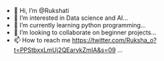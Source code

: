 - 👋 Hi, I’m @Rukshati
- 👀 I’m interested in Data science and AI...
- 🌱 I’m currently learning python programming...
- 💞️ I’m looking to collaborate on beginner projects...
- 📫 How to reach me https://twitter.com/Ruksha_o?t=PPStbxxLmUj2QEarvkZmIA&s=09 ...

<!---
Rukshati/Rukshati is a ✨ special ✨ repository because its `README.md` (this file) appears on your GitHub profile.
You can click the Preview link to take a look at your changes.
--->
